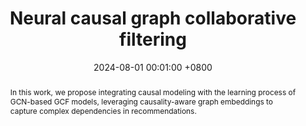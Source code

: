 ---
title:          "Neural causal graph collaborative filtering"
date:           2024-08-01 00:01:00 +0800
selected:       true
pub:            "Information Sciences"
pub_date:       "2024"
abstract: >-
  In this work, we propose integrating causal modeling with the learning process of GCN-based GCF models, leveraging causality-aware graph embeddings to capture complex dependencies in recommendations. 
cover:          /assets/images/covers/cover1.jpg
authors:
  - Xiangmeng Wang
  - Qian Li
  - Dianer Yu
  - Wei Huang
  - Qing Li
  - Guandong Xu
links:
  Paper: https://www.sciencedirect.com/science/article/pii/S0020025524007862
---